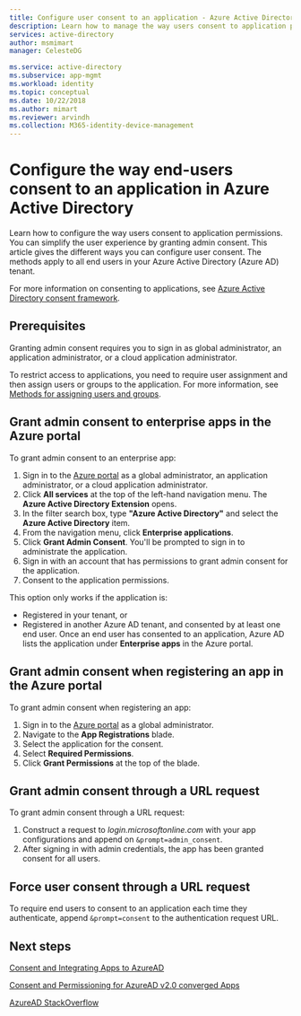 ```yaml
---
title: Configure user consent to an application - Azure Active Directory | Microsoft Docs
description: Learn how to manage the way users consent to application permissions. You can simplify the user experience by granting admin consent. These methods apply to all end users in your Azure Active Directory (Azure AD) tenant. 
services: active-directory
author: msmimart
manager: CelesteDG

ms.service: active-directory
ms.subservice: app-mgmt
ms.workload: identity
ms.topic: conceptual
ms.date: 10/22/2018
ms.author: mimart
ms.reviewer: arvindh
ms.collection: M365-identity-device-management
---
```


# Configure the way end-users consent to an application in Azure Active Directory
Learn how to configure the way users consent to application permissions. You can simplify the user experience by granting admin consent. This article gives the different ways you can configure user consent. The methods apply to all end users in your Azure Active Directory (Azure AD) tenant. 

For more information on consenting to applications, see [Azure Active Directory consent framework](../develop/consent-framework.md).

## Prerequisites

Granting admin consent requires you to sign in as global administrator, an application administrator, or a cloud application administrator.

To restrict access to applications, you need to require user assignment and then assign users or groups to the application.  For more information, see [Methods for assigning users and groups](methods-for-assigning-users-and-groups.md).

## Grant admin consent to enterprise apps in the Azure portal

To grant admin consent to an enterprise app:

1. Sign in to the [Azure portal](https://portal.azure.com) as a global administrator, an application administrator, or a cloud application administrator.
2. Click **All services** at the top of the left-hand navigation menu. The **Azure Active Directory Extension** opens.
3. In the filter search box, type **"Azure Active Directory"** and select the **Azure Active Directory** item.
4. From the navigation menu, click **Enterprise applications**.
5. Click **Grant Admin Consent**. You'll be prompted to sign in to administrate the application.
6. Sign in with an account that has permissions to grant admin consent for the application. 
7. Consent to the application permissions.

This option only works if the application is: 

- Registered in your tenant, or
- Registered in another Azure AD tenant, and consented by at least one end user. Once an end user has consented to an application, Azure AD lists the application under **Enterprise apps** in the Azure portal.

## Grant admin consent when registering an app in the Azure portal

To grant admin consent when registering an app: 

1. Sign in to the [Azure portal](https://portal.azure.com) as a global administrator.
2. Navigate to the **App Registrations** blade.
3. Select the application for the consent.
4. Select **Required Permissions**.
5. Click **Grant Permissions** at the top of the blade.


## Grant admin consent through a URL request

To grant admin consent through a URL request:

1. Construct a request to *login.microsoftonline.com* with your app configurations and append on `&prompt=admin_consent`. 
2. After signing in with admin credentials, the app has been granted consent for all users.


## Force user consent through a URL request

To require end users to consent to an application each time they authenticate, append `&prompt=consent` to the authentication request URL.

## Next steps

[Consent and Integrating Apps to AzureAD](../develop/quickstart-v1-integrate-apps-with-azure-ad.md)

[Consent and Permissioning for AzureAD v2.0 converged Apps](../develop/active-directory-v2-scopes.md)

[AzureAD StackOverflow](https://stackoverflow.com/questions/tagged/azure-active-directory)
